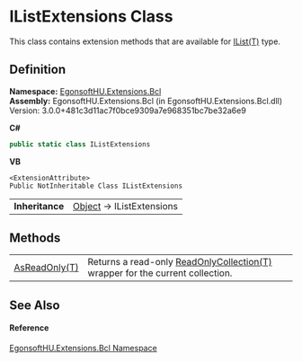 # IListExtensions Class


This class contains extension methods that are available for <a href="https://learn.microsoft.com/dotnet/api/system.collections.generic.ilist-1" target="_blank" rel="noopener noreferrer">IList(T)</a> type.



## Definition
**Namespace:** <a href="N_EgonsoftHU_Extensions_Bcl.md">EgonsoftHU.Extensions.Bcl</a>  
**Assembly:** EgonsoftHU.Extensions.Bcl (in EgonsoftHU.Extensions.Bcl.dll) Version: 3.0.0+481c3d11ac7f0bce9309a7e968351bc7be32a6e9

**C#**
``` C#
public static class IListExtensions
```
**VB**
``` VB
<ExtensionAttribute>
Public NotInheritable Class IListExtensions
```

<table><tr><td><strong>Inheritance</strong></td><td><a href="https://learn.microsoft.com/dotnet/api/system.object" target="_blank" rel="noopener noreferrer">Object</a>  →  IListExtensions</td></tr>
</table>



## Methods
<table>
<tr>
<td><a href="M_EgonsoftHU_Extensions_Bcl_IListExtensions_AsReadOnly__1.md">AsReadOnly(T)</a></td>
<td>Returns a read-only <a href="https://learn.microsoft.com/dotnet/api/system.collections.objectmodel.readonlycollection-1" target="_blank" rel="noopener noreferrer">ReadOnlyCollection(T)</a> wrapper for the current collection.</td></tr>
</table>

## See Also


#### Reference
<a href="N_EgonsoftHU_Extensions_Bcl.md">EgonsoftHU.Extensions.Bcl Namespace</a>  

